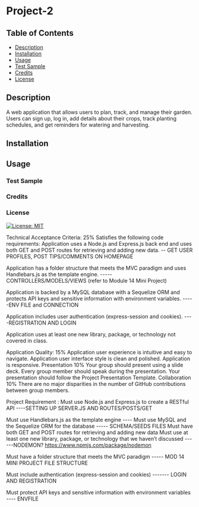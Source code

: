 # Project-2

## Table of Contents

- [Description](#description)
- [Installation](#installation)
- [Usage](#usage)
- [Test Sample](#test-sample)
- [Credits](#credits)
- [License](#license)

## Description

A web application that allows users to plan, track, and manage their garden. Users can sign up, log in, add details about their crops, track planting schedules, and get reminders for watering and harvesting.

## Installation

## Usage

### Test Sample

### Credits

### License

[![License: MIT](https://img.shields.io/badge/License-MIT-yellow.svg)](https://opensource.org/licenses/MIT)




Technical Acceptance Criteria: 25%
Satisfies the following code requirements:
Application uses a Node.js and Express.js back end and uses both GET and POST routes for retrieving and adding new data. -- GET USER PROFILES, POST TIPS/COMMENTS ON HOMEPAGE

Application has a folder structure that meets the MVC paradigm and uses Handlebars.js as the template engine. ----- CONTROLLERS/MODELS/VIEWS (refer to Module 14 Mini Project)

Application is backed by a MySQL database with a Sequelize ORM and protects API keys and sensitive information with environment variables.  -----ENV FILE and CONNECTION

Application includes user authentication (express-session and cookies). ----REGISTRATION AND LOGIN

Application uses at least one new library, package, or technology not covered in class.


Application Quality: 15%
Application user experience is intuitive and easy to navigate.
Application user interface style is clean and polished.
Application is responsive.
Presentation 10%
Your group should present using a slide deck.
Every group member should speak during the presentation.
Your presentation should follow the Project Presentation Template.
Collaboration 10%
There are no major disparities in the number of GitHub contributions between group members.

Project Requirement : Must use Node.js and Express.js to create a RESTful API ----SETTING UP SERVER.JS AND ROUTES/POSTS/GET 

Must use Handlebars.js as the template engine ---- 
Must use MySQL and the Sequelize ORM for the database ----- SCHEMA/SEEDS FILES
Must have both GET and POST routes for retrieving and adding new data 
Must use at least one new library, package, or technology that we haven’t discussed ------NODEMON? https://www.npmjs.com/package/nodemon

Must have a folder structure that meets the MVC paradigm ----- MOD 14 MINI PROJECT FILE STRUCTURE

Must include authentication (express-session and cookies) ------- LOGIN AND REGISTRATION

Must protect API keys and sensitive information with environment variables ---- ENVFILE
